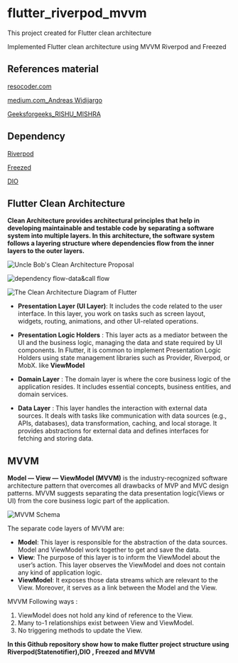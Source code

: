 # flutter_riverpod_mvvm

This project created for Flutter clean architecture

Implemented Flutter clean architecture using MVVM Riverpod and Freezed

## References material

[resocoder.com](https://resocoder.com/2019/08/27/flutter-tdd-clean-architecture-course-1-explanation-project-structure/)

[medium.com_Andreas Widijargo](https://medium.com/ruangguru/an-introduction-to-flutter-clean-architecture-ae00154001b0)

[Geeksforgeeks_RISHU_MISHRA](https://www.geeksforgeeks.org/mvvm-model-view-viewmodel-architecture-pattern-in-android/)

## Dependency

[Riverpod](https://pub.dev/packages/flutter_riverpod)

[Freezed](https://pub.dev/packages/freezed)

[DIO](https://pub.dev/packages/dio)

## Flutter Clean Architecture

**Clean Architecture provides architectural principles that help in developing maintainable and testable code by separating a software system into multiple layers. In this architecture, the software system follows a layering structure where dependencies flow from the inner layers to the outer layers.**

![Uncle Bob's Clean Architecture Proposal](https://img1.daumcdn.net/thumb/R1280x0/?scode=mtistory2&fname=https%3A%2F%2Fblog.kakaocdn.net%2Fdn%2FdJe5zA%2FbtsjtAwiCNo%2F45Q53e7BDExHjbnMkXO8pK%2Fimg.webp)

![dependency flow-data&call flow](https://img1.daumcdn.net/thumb/R1280x0/?scode=mtistory2&fname=https%3A%2F%2Fblog.kakaocdn.net%2Fdn%2FqDGl2%2Fbtsjx20kFK4%2F3Y6ntaIH7vaYNC0ZrXwSv1%2Fimg.webp)

![The Clean Architecture Diagram of Flutter](https://img1.daumcdn.net/thumb/R1280x0/?scode=mtistory2&fname=https%3A%2F%2Fblog.kakaocdn.net%2Fdn%2FntBxn%2FbtsjRg3Y3r7%2FLHkxbRwFN0wJdohsXcNHO0%2Fimg.webp)




* **Presentation Layer (UI Layer)**: It includes the code related to the user interface. In this layer, you work on tasks such as screen layout, widgets, routing, animations, and other UI-related operations.


* **Presentation Logic Holders** : This layer acts as a mediator between the UI and the business logic, managing the data and state required by UI components. In Flutter, it is common to implement Presentation Logic Holders using state management libraries such as Provider, Riverpod, or MobX. like **ViewModel**

* **Domain Layer** : The domain layer is where the core business logic of the application resides. It includes essential concepts, business entities, and domain services.

* **Data Layer** : This layer handles the interaction with external data sources. It deals with tasks like communication with data sources (e.g., APIs, databases), data transformation, caching, and local storage. It provides abstractions for external data and defines interfaces for fetching and storing data.

## MVVM

**Model — View — ViewModel (MVVM)** is the industry-recognized software architecture pattern that overcomes all drawbacks of MVP and MVC design patterns. MVVM suggests separating the data presentation logic(Views or UI) from the core business logic part of the application. 

![MVVM Schema](https://img1.daumcdn.net/thumb/R1280x0/?scode=mtistory2&fname=https%3A%2F%2Fblog.kakaocdn.net%2Fdn%2FcfEq3G%2FbtsjS4231bw%2FC67w1sT1jkcqrNlQYKFjP1%2Fimg.png)

The separate code layers of MVVM are:

* **Model**: This layer is responsible for the abstraction of the data sources. Model and ViewModel work together to get and save the data.
* **View**: The purpose of this layer is to inform the ViewModel about the user’s action. This layer observes the ViewModel and does not contain any kind of application logic.
* **ViewModel**: It exposes those data streams which are relevant to the View. Moreover, it serves as a link between the Model and the View.

MVVM Following ways : 

1. ViewModel does not hold any kind of reference to the View.
2. Many to-1 relationships exist between View and ViewModel.
3. No triggering methods to update the View.



**In this Github repository show how to make flutter project structure using Riverpod(Statenotifier),DIO , Freezed and MVVM**



